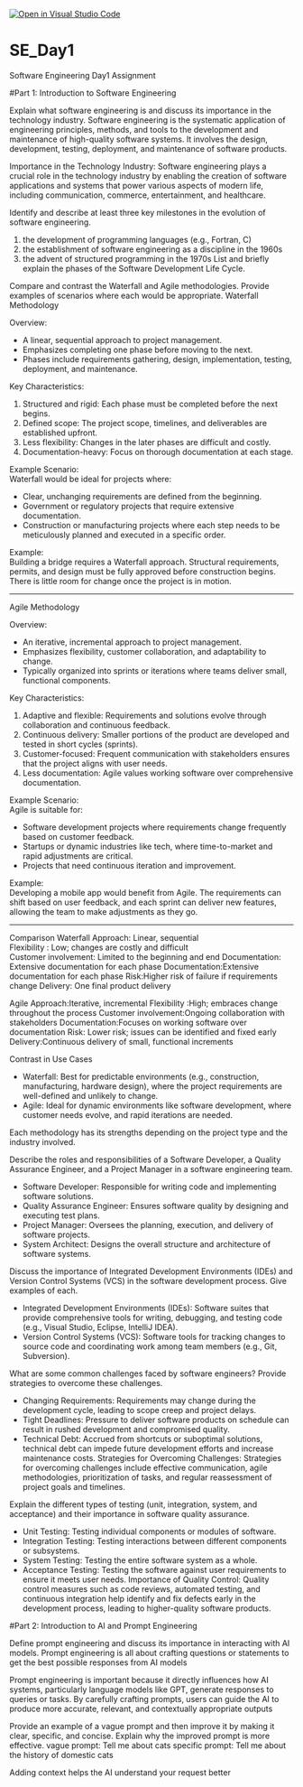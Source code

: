 [![Open in Visual Studio Code](https://classroom.github.com/assets/open-in-vscode-2e0aaae1b6195c2367325f4f02e2d04e9abb55f0b24a779b69b11b9e10269abc.svg)](https://classroom.github.com/online_ide?assignment_repo_id=15858153&assignment_repo_type=AssignmentRepo)
# SE_Day1
Software Engineering Day1 Assignment

#Part 1: Introduction to Software Engineering

Explain what software engineering is and discuss its importance in the technology industry.
 Software engineering is the systematic application of engineering principles, methods, and tools to the development and maintenance of high-quality software systems. It involves the design, development, testing, deployment, and maintenance of software products.

 Importance in the Technology Industry: Software engineering plays a crucial role in the technology industry by enabling the creation of software applications and systems that power various aspects of modern life, including communication, commerce, entertainment, and healthcare.



Identify and describe at least three key milestones in the evolution of software engineering.
1. the development of programming languages (e.g., Fortran, C)
2. the establishment of software engineering as a discipline in the 1960s
3. the advent of structured programming in the 1970s
List and briefly explain the phases of the Software Development Life Cycle.


Compare and contrast the Waterfall and Agile methodologies. Provide examples of scenarios where each would be appropriate.
 Waterfall Methodology

Overview:
- A linear, sequential approach to project management.
- Emphasizes completing one phase before moving to the next.
- Phases include requirements gathering, design, implementation, testing, deployment, and maintenance.

Key Characteristics:
1. Structured and rigid: Each phase must be completed before the next begins.
2. Defined scope: The project scope, timelines, and deliverables are established upfront.
3. Less flexibility: Changes in the later phases are difficult and costly.
4. Documentation-heavy: Focus on thorough documentation at each stage.

Example Scenario:  
Waterfall would be ideal for projects where:
- Clear, unchanging requirements are defined from the beginning.
- Government or regulatory projects that require extensive documentation.
- Construction or manufacturing projects where each step needs to be meticulously planned and executed in a specific order.

Example:  
Building a bridge requires a Waterfall approach. Structural requirements, permits, and design must be fully approved before construction begins. There is little room for change once the project is in motion.

---

 Agile Methodology

Overview:
- An iterative, incremental approach to project management.
- Emphasizes flexibility, customer collaboration, and adaptability to change.
- Typically organized into sprints or iterations where teams deliver small, functional components.

Key Characteristics:
1. Adaptive and flexible: Requirements and solutions evolve through collaboration and continuous feedback.
2. Continuous delivery: Smaller portions of the product are developed and tested in short cycles (sprints).
3. Customer-focused: Frequent communication with stakeholders ensures that the project aligns with user needs.
4. Less documentation: Agile values working software over comprehensive documentation.

Example Scenario:  
Agile is suitable for:
- Software development projects where requirements change frequently based on customer feedback.
- Startups or dynamic industries like tech, where time-to-market and rapid adjustments are critical.
- Projects that need continuous iteration and improvement.

Example:  
Developing a mobile app would benefit from Agile. The requirements can shift based on user feedback, and each sprint can deliver new features, allowing the team to make adjustments as they go.

---

 Comparison
Waterfall
 Approach: Linear, sequential  
 Flexibility : Low; changes are costly and difficult   
 Customer involvement:   Limited to the beginning and end 
 Documentation: Extensive documentation for each phase 
 Documentation:Extensive documentation for each phase
 Risk:Higher risk of failure if requirements change 
 Delivery: One final product delivery  

Agile
 Approach:Iterative, incremental 
 Flexibility :High; embraces change throughout the process
 Customer involvement:Ongoing collaboration with stakeholders
 Documentation:Focuses on working software over documentation 
 Risk: Lower risk; issues can be identified and fixed early 
 Delivery:Continuous delivery of small, functional increments  

 Contrast in Use Cases

- Waterfall: Best for predictable environments (e.g., construction, manufacturing, hardware design), where the project requirements are well-defined and unlikely to change.
- Agile: Ideal for dynamic environments like software development, where customer needs evolve, and rapid iterations are needed.

Each methodology has its strengths depending on the project type and the industry involved.



Describe the roles and responsibilities of a Software Developer, a Quality Assurance Engineer, and a Project Manager in a software engineering team.

 - Software Developer: Responsible for writing code and implementing software solutions.
  - Quality Assurance Engineer: Ensures software quality by designing and executing test plans.
  - Project Manager: Oversees the planning, execution, and delivery of software projects.
  - System Architect: Designs the overall structure and architecture of software systems.

Discuss the importance of Integrated Development Environments (IDEs) and Version Control Systems (VCS) in the software development process. Give examples of each.
  - Integrated Development Environments (IDEs): Software suites that provide comprehensive tools for writing, debugging, and testing code (e.g., Visual Studio, Eclipse, IntelliJ IDEA).
  - Version Control Systems (VCS): Software tools for tracking changes to source code and coordinating work among team members (e.g., Git, Subversion).

What are some common challenges faced by software engineers? Provide strategies to overcome these challenges.
  - Changing Requirements: Requirements may change during the development cycle, leading to scope creep and project delays.
  - Tight Deadlines: Pressure to deliver software products on schedule can result in rushed development and compromised quality.
  - Technical Debt: Accrued from shortcuts or suboptimal solutions, technical debt can impede future development efforts and increase maintenance costs.
Strategies for Overcoming Challenges: Strategies for overcoming challenges include effective communication, agile methodologies, prioritization of tasks, and regular reassessment of project goals and timelines.



Explain the different types of testing (unit, integration, system, and acceptance) and their importance in software quality assurance.
  - Unit Testing: Testing individual components or modules of software.
  - Integration Testing: Testing interactions between different components or subsystems.
  - System Testing: Testing the entire software system as a whole.
  - Acceptance Testing: Testing the software against user requirements to ensure it meets user needs.
Importance of Quality Control: Quality control measures such as code reviews, automated testing, and continuous integration help identify and fix defects early in the development process, leading to higher-quality software products.

#Part 2: Introduction to AI and Prompt Engineering


Define prompt engineering and discuss its importance in interacting with AI models.
Prompt engineering is all about crafting questions or statements to get the best possible responses from AI models

Prompt engineering is important because it directly influences how AI systems, particularly language models like GPT, generate responses to queries or tasks. By carefully crafting prompts, users can guide the AI to produce more accurate, relevant, and contextually appropriate outputs

Provide an example of a vague prompt and then improve it by making it clear, specific, and concise. Explain why the improved prompt is more effective.
vague prompt: Tell me about cats
specific prompt: Tell me about the history of domestic cats

Adding context helps the AI understand your request better
